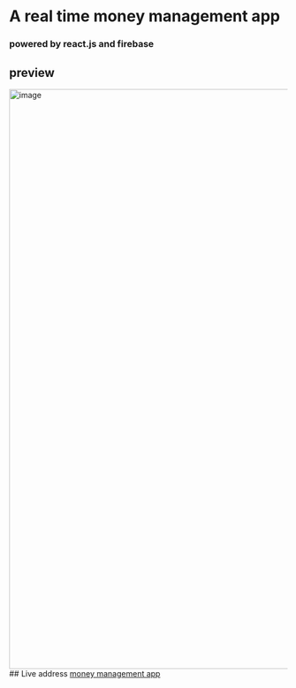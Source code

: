 # A real time money management app
### powered by react.js and firebase 
## preview
<img width="1049" alt="image" src="https://user-images.githubusercontent.com/87960642/188794363-0666e3bc-5385-47d0-b9a5-56ece77b1d43.png">
## Live address
<a href='mymoney-7ea91.web.app'>money management app</a>
